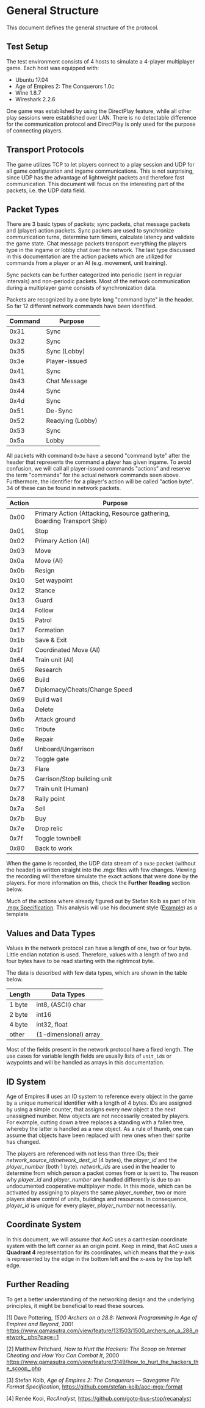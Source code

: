 # General Structure

This document defines the general structure of the protocol.

## Test Setup

The test environment consists of 4 hosts to simulate a 4-player multiplayer game. Each host was equipped with:

* Ubuntu 17.04
* Age of Empires 2: The Conquerors 1.0c
* Wine 1.8.7
* Wireshark 2.2.6

One game was established by using the DirectPlay feature, while all other play sessions were established over LAN. There is no detectable difference for the communication protocol and DirectPlay is only used for the purpose of connecting players.

## Transport Protocols

The game utilizes TCP to let players connect to a play session and UDP for all game configuration and ingame communications. This is not surprising, since UDP has the advantage of lightweight packets and therefore fast communication. This document will focus on the interesting part of the packets, i.e. the UDP data field.

## Packet Types

There are 3 basic types of packets; sync packets, chat message packets and (player) action packets. Sync packets are used to synchronize communication turns, determine turn timers, calculate latency and validate the game state. Chat message packets transport everything the players type in the ingame or lobby chat over the network. The last type discussed in this documentation are the action packets which are utilized for commands from a player or an AI (e.g. movement, unit training).

Sync packets can be further categorized into periodic (sent in regular intervals) and non-periodic packets. Most of the network communication during a multiplayer game consists of synchronization data.

Packets are recognized by a one byte long "command byte" in the header. So far 12 different network commands have been identified.

Command | Purpose
--------|--------------
0x31    | Sync
0x32    | Sync
0x35    | Sync (Lobby)
0x3e    | Player-issued
0x41    | Sync
0x43    | Chat Message
0x44    | Sync
0x4d    | Sync
0x51    | De-Sync
0x52    | Readying (Lobby)
0x53    | Sync
0x5a    | Lobby

All packets with command `0x3e` have a second "command byte" after the header that represents the command a player has given ingame. To avoid confusion, we will call all player-issued commands "actions" and reserve the term "commands" for the actual network commands seen above. Furthermore, the identifier for a player's action will be called "action byte". 34 of these can be found in network packets.

Action | Purpose
-------|------------
0x00   | Primary Action (Attacking, Resource gathering, Boarding Transport Ship)
0x01   | Stop
0x02   | Primary Action (AI)
0x03   | Move
0x0a   | Move (AI)
0x0b   | Resign
0x10   | Set waypoint
0x12   | Stance
0x13   | Guard
0x14   | Follow
0x15   | Patrol
0x17   | Formation
0x1b   | Save & Exit
0x1f   | Coordinated Move (AI)
0x64   | Train unit (AI)
0x65   | Research
0x66   | Build
0x67   | Diplomacy/Cheats/Change Speed
0x69   | Build wall
0x6a   | Delete
0x6b   | Attack ground
0x6c   | Tribute
0x6e   | Repair
0x6f   | Unboard/Ungarrison
0x72   | Toggle gate
0x73   | Flare
0x75   | Garrison/Stop building unit
0x77   | Train unit (Human)
0x78   | Rally point
0x7a   | Sell
0x7b   | Buy
0x7e   | Drop relic
0x7f   | Toggle townbell
0x80   | Back to work

When the game is recorded, the UDP data stream of a `0x3e` packet (without the header) is written straight into the .mgx files with few changes. Viewing the recording will therefore simulate the exact actions that were done by the players. For more information on this, check the **Further Reading** section below.

Much of the actions where already figured out by Stefan Kolb as part of his [.mgx Specification](https://github.com/stefan-kolb/aoc-mgx-format). This analysis will use his document style ([Example](https://github.com/stefan-kolb/aoc-mgx-format/blob/master/spec/body/actions/03-move.md)) as a template.

## Values and Data Types

Values in the network protocol can have a length of one, two or four byte. Little endian notation is used. Therefore, values with a length of two and four bytes have to be read starting with the rightmost byte.

The data is described with few data types, which are shown in the table below.

Length   | Data Types
---------|------------
1 byte   | int8, (ASCII) char
2 byte   | int16
4 byte   | int32, float
other    | (1-dimensional) array

Most of the fields present in the network protocol have a fixed length. The use cases for variable length fields are usually lists of `unit_id`s or waypoints and will be handled as arrays in this documentation.

## ID System

Age of Empires II uses an ID system to reference every object in the game by a unique numerical identifier with a length of 4 bytes. IDs are assigned by using a simple counter, that assigns every new object a the next unassigned number. New objects are not necessarily created by players. For example, cutting down a tree replaces a standing with a fallen tree, whereby the latter is handled as a new object. As a rule of thumb, one can assume that objects have been replaced with new ones when their sprite has changed.

The players are referenced with not less than three IDs; their *network_source_id*/*network_dest_id* (4 bytes), the *player_id* and the *player_number* (both 1 byte). *network_ids* are used in the header to determine from which person a packet comes from or is sent to. The reason why *player_id* and *player_number* are handled differently is due to an undocumented cooperative multiplayer mode. In this mode, which can be activated by assigning to players the same *player_number*, two or more players share control of units, buildings and resources. In consequence, *player_id* is unique for every player, *player_number* not necessarily.

## Coordinate System

In this document, we will assume that AoC uses a carthesian coordinate system with the left corner as an origin point. Keep in mind, that AoC uses a **Quadrant 4** representation for its coordinates, which means that the y-axis is represented by the edge in the bottom left and the x-axis by the top left edge.

## Further Reading

To get a better understanding of the networking design and the underlying principles, it might be beneficial to read these sources.

[1] Dave Pottering, *1500 Archers on a 28.8: Network Programming in Age of Empires and Beyond*, 2001
https://www.gamasutra.com/view/feature/131503/1500_archers_on_a_288_network_.php?page=1

[2] Matthew Pritchard, *How to Hurt the Hackers: The Scoop on Internet Cheating and How You Can Combat It*, 2000
https://www.gamasutra.com/view/feature/3149/how_to_hurt_the_hackers_the_scoop_.php

[3] Stefan Kolb, *Age of Empires 2: The Conquerors — Savegame File Format Specification*,
https://github.com/stefan-kolb/aoc-mgx-format

[4] Renée Kooi, *RecAnalyst*, https://github.com/goto-bus-stop/recanalyst
